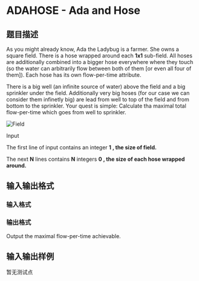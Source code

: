 # ADAHOSE - Ada and Hose

## 题目描述

As you might already know, Ada the Ladybug is a farmer. She owns a square field. There is a hose wrapped around each **1x1** sub-field. All hoses are additionally combined into a bigger hose everywhere where they touch (so the water can arbitrarily flow between both of them \[or even all four of them\]). Each hose has its own flow-per-time attribute.

There is a big well (an infinite source of water) above the field and a big sprinkler under the field. Additionally very big hoses (for our case we can consider them infinetly big) are lead from well to top of the field and from bottom to the sprinkler. Your quest is simple: Calculate tha maximal total flow-per-time which goes from well to sprinkler.

![Field](../../content/morass:flow.png "Field")

Input

The first line of input contains an integer **1 , the size of field.**

The next **N** lines contains **N** integers **0 , the size of each hose wrapped around.**

## 输入输出格式

### 输入格式

### 输出格式

Output the maximal flow-per-time achievable.

## 输入输出样例

暂无测试点

